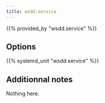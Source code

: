 ```yaml
---
title: wsdd.service
---
```


{{% provided_by "wsdd.service" %}}

## Options

{{% systemd_unit "wsdd.service" %}}

## Additionnal notes

Nothing here.